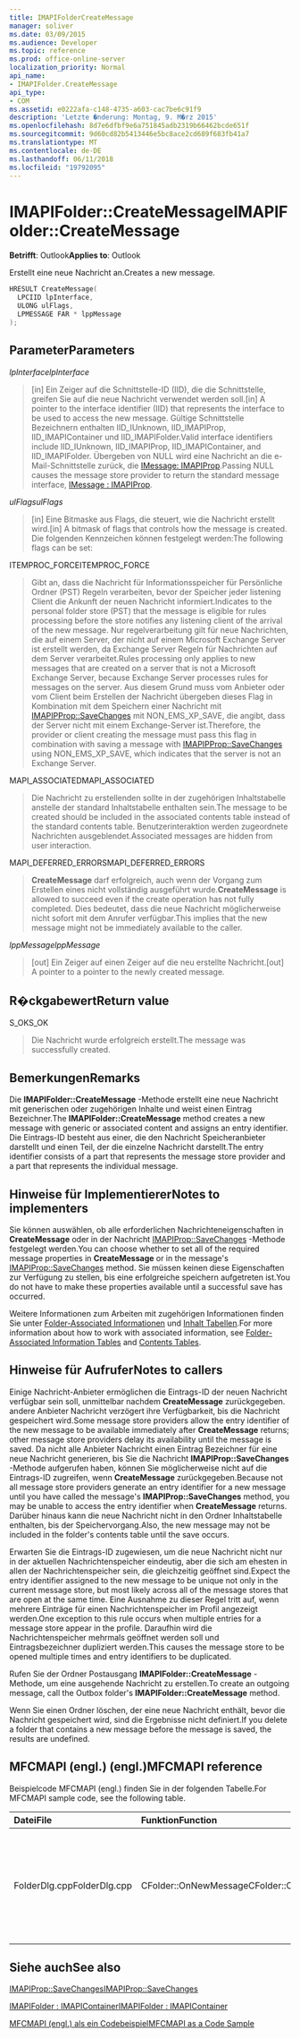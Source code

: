 ```yaml
---
title: IMAPIFolderCreateMessage
manager: soliver
ms.date: 03/09/2015
ms.audience: Developer
ms.topic: reference
ms.prod: office-online-server
localization_priority: Normal
api_name:
- IMAPIFolder.CreateMessage
api_type:
- COM
ms.assetid: e0222afa-c148-4735-a603-cac7be6c91f9
description: 'Letzte �nderung: Montag, 9. M�rz 2015'
ms.openlocfilehash: 8d7e6dfbf9e6a751845adb2319b66462bcde651f
ms.sourcegitcommit: 9d60cd82b5413446e5bc8ace2cd689f683fb41a7
ms.translationtype: MT
ms.contentlocale: de-DE
ms.lasthandoff: 06/11/2018
ms.locfileid: "19792095"
---
```

# <a name="imapifoldercreatemessage"></a><span data-ttu-id="c199d-103">IMAPIFolder::CreateMessage</span><span class="sxs-lookup"><span data-stu-id="c199d-103">IMAPIFolder::CreateMessage</span></span>

  
  
<span data-ttu-id="c199d-104">**Betrifft**: Outlook</span><span class="sxs-lookup"><span data-stu-id="c199d-104">**Applies to**: Outlook</span></span> 
  
<span data-ttu-id="c199d-105">Erstellt eine neue Nachricht an.</span><span class="sxs-lookup"><span data-stu-id="c199d-105">Creates a new message.</span></span>
  
```cpp
HRESULT CreateMessage(
  LPCIID lpInterface,
  ULONG ulFlags,
  LPMESSAGE FAR * lppMessage
);
```

## <a name="parameters"></a><span data-ttu-id="c199d-106">Parameter</span><span class="sxs-lookup"><span data-stu-id="c199d-106">Parameters</span></span>

 <span data-ttu-id="c199d-107">_lpInterface_</span><span class="sxs-lookup"><span data-stu-id="c199d-107">_lpInterface_</span></span>
  
> <span data-ttu-id="c199d-108">[in] Ein Zeiger auf die Schnittstelle-ID (IID), die die Schnittstelle, greifen Sie auf die neue Nachricht verwendet werden soll.</span><span class="sxs-lookup"><span data-stu-id="c199d-108">[in] A pointer to the interface identifier (IID) that represents the interface to be used to access the new message.</span></span> <span data-ttu-id="c199d-109">Gültige Schnittstelle Bezeichnern enthalten IID_IUnknown, IID_IMAPIProp, IID_IMAPIContainer und IID_IMAPIFolder.</span><span class="sxs-lookup"><span data-stu-id="c199d-109">Valid interface identifiers include IID_IUnknown, IID_IMAPIProp, IID_IMAPIContainer, and IID_IMAPIFolder.</span></span> <span data-ttu-id="c199d-110">Übergeben von NULL wird eine Nachricht an die e-Mail-Schnittstelle zurück, die [IMessage: IMAPIProp](imessageimapiprop.md).</span><span class="sxs-lookup"><span data-stu-id="c199d-110">Passing NULL causes the message store provider to return the standard message interface, [IMessage : IMAPIProp](imessageimapiprop.md).</span></span> 
    
 <span data-ttu-id="c199d-111">_ulFlags_</span><span class="sxs-lookup"><span data-stu-id="c199d-111">_ulFlags_</span></span>
  
> <span data-ttu-id="c199d-112">[in] Eine Bitmaske aus Flags, die steuert, wie die Nachricht erstellt wird.</span><span class="sxs-lookup"><span data-stu-id="c199d-112">[in] A bitmask of flags that controls how the message is created.</span></span> <span data-ttu-id="c199d-113">Die folgenden Kennzeichen können festgelegt werden:</span><span class="sxs-lookup"><span data-stu-id="c199d-113">The following flags can be set:</span></span>
    
<span data-ttu-id="c199d-114">ITEMPROC_FORCE</span><span class="sxs-lookup"><span data-stu-id="c199d-114">ITEMPROC_FORCE</span></span>
  
> <span data-ttu-id="c199d-115">Gibt an, dass die Nachricht für Informationsspeicher für Persönliche Ordner (PST) Regeln verarbeiten, bevor der Speicher jeder listening Client die Ankunft der neuen Nachricht informiert.</span><span class="sxs-lookup"><span data-stu-id="c199d-115">Indicates to the personal folder store (PST) that the message is eligible for rules processing before the store notifies any listening client of the arrival of the new message.</span></span> <span data-ttu-id="c199d-116">Nur regelverarbeitung gilt für neue Nachrichten, die auf einem Server, der nicht auf einem Microsoft Exchange Server ist erstellt werden, da Exchange Server Regeln für Nachrichten auf dem Server verarbeitet.</span><span class="sxs-lookup"><span data-stu-id="c199d-116">Rules processing only applies to new messages that are created on a server that is not a Microsoft Exchange Server, because Exchange Server processes rules for messages on the server.</span></span> <span data-ttu-id="c199d-117">Aus diesem Grund muss vom Anbieter oder vom Client beim Erstellen der Nachricht übergeben dieses Flag in Kombination mit dem Speichern einer Nachricht mit [IMAPIPProp::SaveChanges](imapiprop-savechanges.md) mit NON_EMS_XP_SAVE, die angibt, dass der Server nicht mit einem Exchange-Server ist.</span><span class="sxs-lookup"><span data-stu-id="c199d-117">Therefore, the provider or client creating the message must pass this flag in combination with saving a message with [IMAPIPProp::SaveChanges](imapiprop-savechanges.md) using NON_EMS_XP_SAVE, which indicates that the server is not an Exchange Server.</span></span> 
    
<span data-ttu-id="c199d-118">MAPI_ASSOCIATED</span><span class="sxs-lookup"><span data-stu-id="c199d-118">MAPI_ASSOCIATED</span></span> 
  
> <span data-ttu-id="c199d-119">Die Nachricht zu erstellenden sollte in der zugehörigen Inhaltstabelle anstelle der standard Inhaltstabelle enthalten sein.</span><span class="sxs-lookup"><span data-stu-id="c199d-119">The message to be created should be included in the associated contents table instead of the standard contents table.</span></span> <span data-ttu-id="c199d-120">Benutzerinteraktion werden zugeordnete Nachrichten ausgeblendet.</span><span class="sxs-lookup"><span data-stu-id="c199d-120">Associated messages are hidden from user interaction.</span></span>
    
<span data-ttu-id="c199d-121">MAPI_DEFERRED_ERRORS</span><span class="sxs-lookup"><span data-stu-id="c199d-121">MAPI_DEFERRED_ERRORS</span></span> 
  
> <span data-ttu-id="c199d-122">**CreateMessage** darf erfolgreich, auch wenn der Vorgang zum Erstellen eines nicht vollständig ausgeführt wurde.</span><span class="sxs-lookup"><span data-stu-id="c199d-122">**CreateMessage** is allowed to succeed even if the create operation has not fully completed.</span></span> <span data-ttu-id="c199d-123">Dies bedeutet, dass die neue Nachricht möglicherweise nicht sofort mit dem Anrufer verfügbar.</span><span class="sxs-lookup"><span data-stu-id="c199d-123">This implies that the new message might not be immediately available to the caller.</span></span> 
    
 <span data-ttu-id="c199d-124">_lppMessage_</span><span class="sxs-lookup"><span data-stu-id="c199d-124">_lppMessage_</span></span>
  
> <span data-ttu-id="c199d-125">[out] Ein Zeiger auf einen Zeiger auf die neu erstellte Nachricht.</span><span class="sxs-lookup"><span data-stu-id="c199d-125">[out] A pointer to a pointer to the newly created message.</span></span>
    
## <a name="return-value"></a><span data-ttu-id="c199d-126">R�ckgabewert</span><span class="sxs-lookup"><span data-stu-id="c199d-126">Return value</span></span>

<span data-ttu-id="c199d-127">S_OK</span><span class="sxs-lookup"><span data-stu-id="c199d-127">S_OK</span></span> 
  
> <span data-ttu-id="c199d-128">Die Nachricht wurde erfolgreich erstellt.</span><span class="sxs-lookup"><span data-stu-id="c199d-128">The message was successfully created.</span></span>
    
## <a name="remarks"></a><span data-ttu-id="c199d-129">Bemerkungen</span><span class="sxs-lookup"><span data-stu-id="c199d-129">Remarks</span></span>

<span data-ttu-id="c199d-130">Die **IMAPIFolder::CreateMessage** -Methode erstellt eine neue Nachricht mit generischen oder zugehörigen Inhalte und weist einen Eintrag Bezeichner.</span><span class="sxs-lookup"><span data-stu-id="c199d-130">The **IMAPIFolder::CreateMessage** method creates a new message with generic or associated content and assigns an entry identifier.</span></span> <span data-ttu-id="c199d-131">Die Eintrags-ID besteht aus einer, die den Nachricht Speicheranbieter darstellt und einen Teil, der die einzelne Nachricht darstellt.</span><span class="sxs-lookup"><span data-stu-id="c199d-131">The entry identifier consists of a part that represents the message store provider and a part that represents the individual message.</span></span> 
  
## <a name="notes-to-implementers"></a><span data-ttu-id="c199d-132">Hinweise für Implementierer</span><span class="sxs-lookup"><span data-stu-id="c199d-132">Notes to implementers</span></span>

<span data-ttu-id="c199d-133">Sie können auswählen, ob alle erforderlichen Nachrichteneigenschaften in **CreateMessage** oder in der Nachricht [IMAPIProp::SaveChanges](imapiprop-savechanges.md) -Methode festgelegt werden.</span><span class="sxs-lookup"><span data-stu-id="c199d-133">You can choose whether to set all of the required message properties in **CreateMessage** or in the message's [IMAPIProp::SaveChanges](imapiprop-savechanges.md) method.</span></span> <span data-ttu-id="c199d-134">Sie müssen keinen diese Eigenschaften zur Verfügung zu stellen, bis eine erfolgreiche speichern aufgetreten ist.</span><span class="sxs-lookup"><span data-stu-id="c199d-134">You do not have to make these properties available until a successful save has occurred.</span></span> 
  
<span data-ttu-id="c199d-135">Weitere Informationen zum Arbeiten mit zugehörigen Informationen finden Sie unter [Folder-Associated Informationen](folder-associated-information-tables.md) und [Inhalt Tabellen](contents-tables.md).</span><span class="sxs-lookup"><span data-stu-id="c199d-135">For more information about how to work with associated information, see [Folder-Associated Information Tables](folder-associated-information-tables.md) and [Contents Tables](contents-tables.md).</span></span> 
  
## <a name="notes-to-callers"></a><span data-ttu-id="c199d-136">Hinweise für Aufrufer</span><span class="sxs-lookup"><span data-stu-id="c199d-136">Notes to callers</span></span>

<span data-ttu-id="c199d-137">Einige Nachricht-Anbieter ermöglichen die Eintrags-ID der neuen Nachricht verfügbar sein soll, unmittelbar nachdem **CreateMessage** zurückgegeben. andere Anbieter Nachricht verzögert ihre Verfügbarkeit, bis die Nachricht gespeichert wird.</span><span class="sxs-lookup"><span data-stu-id="c199d-137">Some message store providers allow the entry identifier of the new message to be available immediately after **CreateMessage** returns; other message store providers delay its availability until the message is saved.</span></span> <span data-ttu-id="c199d-138">Da nicht alle Anbieter Nachricht einen Eintrag Bezeichner für eine neue Nachricht generieren, bis Sie die Nachricht **IMAPIProp::SaveChanges** -Methode aufgerufen haben, können Sie möglicherweise nicht auf die Eintrags-ID zugreifen, wenn **CreateMessage** zurückgegeben.</span><span class="sxs-lookup"><span data-stu-id="c199d-138">Because not all message store providers generate an entry identifier for a new message until you have called the message's **IMAPIProp::SaveChanges** method, you may be unable to access the entry identifier when **CreateMessage** returns.</span></span> <span data-ttu-id="c199d-139">Darüber hinaus kann die neue Nachricht nicht in den Ordner Inhaltstabelle enthalten, bis der Speichervorgang.</span><span class="sxs-lookup"><span data-stu-id="c199d-139">Also, the new message may not be included in the folder's contents table until the save occurs.</span></span> 
  
<span data-ttu-id="c199d-140">Erwarten Sie die Eintrags-ID zugewiesen, um die neue Nachricht nicht nur in der aktuellen Nachrichtenspeicher eindeutig, aber die sich am ehesten in allen der Nachrichtenspeicher sein, die gleichzeitig geöffnet sind.</span><span class="sxs-lookup"><span data-stu-id="c199d-140">Expect the entry identifier assigned to the new message to be unique not only in the current message store, but most likely across all of the message stores that are open at the same time.</span></span> <span data-ttu-id="c199d-141">Eine Ausnahme zu dieser Regel tritt auf, wenn mehrere Einträge für einen Nachrichtenspeicher im Profil angezeigt werden.</span><span class="sxs-lookup"><span data-stu-id="c199d-141">One exception to this rule occurs when multiple entries for a message store appear in the profile.</span></span> <span data-ttu-id="c199d-142">Daraufhin wird die Nachrichtenspeicher mehrmals geöffnet werden soll und Eintragsbezeichner dupliziert werden.</span><span class="sxs-lookup"><span data-stu-id="c199d-142">This causes the message store to be opened multiple times and entry identifiers to be duplicated.</span></span> 
  
<span data-ttu-id="c199d-143">Rufen Sie der Ordner Postausgang **IMAPIFolder::CreateMessage** -Methode, um eine ausgehende Nachricht zu erstellen.</span><span class="sxs-lookup"><span data-stu-id="c199d-143">To create an outgoing message, call the Outbox folder's **IMAPIFolder::CreateMessage** method.</span></span> 
  
<span data-ttu-id="c199d-144">Wenn Sie einen Ordner löschen, der eine neue Nachricht enthält, bevor die Nachricht gespeichert wird, sind die Ergebnisse nicht definiert.</span><span class="sxs-lookup"><span data-stu-id="c199d-144">If you delete a folder that contains a new message before the message is saved, the results are undefined.</span></span>
  
## <a name="mfcmapi-reference"></a><span data-ttu-id="c199d-145">MFCMAPI (engl.) (engl.)</span><span class="sxs-lookup"><span data-stu-id="c199d-145">MFCMAPI reference</span></span>

<span data-ttu-id="c199d-146">Beispielcode MFCMAPI (engl.) finden Sie in der folgenden Tabelle.</span><span class="sxs-lookup"><span data-stu-id="c199d-146">For MFCMAPI sample code, see the following table.</span></span>
  
|<span data-ttu-id="c199d-147">**Datei**</span><span class="sxs-lookup"><span data-stu-id="c199d-147">**File**</span></span>|<span data-ttu-id="c199d-148">**Funktion**</span><span class="sxs-lookup"><span data-stu-id="c199d-148">**Function**</span></span>|<span data-ttu-id="c199d-149">**Comment**</span><span class="sxs-lookup"><span data-stu-id="c199d-149">**Comment**</span></span>|
|:-----|:-----|:-----|
|<span data-ttu-id="c199d-150">FolderDlg.cpp</span><span class="sxs-lookup"><span data-stu-id="c199d-150">FolderDlg.cpp</span></span>  <br/> |<span data-ttu-id="c199d-151">CFolder::OnNewMessage</span><span class="sxs-lookup"><span data-stu-id="c199d-151">CFolder::OnNewMessage</span></span>  <br/> |<span data-ttu-id="c199d-152">MFCMAPI (engl.) wird die **IMAPIFolder::CreateMessage** -Methode zum Erstellen und speichern Sie eine neue Nachricht verwendet.</span><span class="sxs-lookup"><span data-stu-id="c199d-152">MFCMAPI uses the **IMAPIFolder::CreateMessage** method to create and save a new message.</span></span>  <br/> |
   
## <a name="see-also"></a><span data-ttu-id="c199d-153">Siehe auch</span><span class="sxs-lookup"><span data-stu-id="c199d-153">See also</span></span>



[<span data-ttu-id="c199d-154">IMAPIProp::SaveChanges</span><span class="sxs-lookup"><span data-stu-id="c199d-154">IMAPIProp::SaveChanges</span></span>](imapiprop-savechanges.md)
  
[<span data-ttu-id="c199d-155">IMAPIFolder : IMAPIContainer</span><span class="sxs-lookup"><span data-stu-id="c199d-155">IMAPIFolder : IMAPIContainer</span></span>](imapifolderimapicontainer.md)


[<span data-ttu-id="c199d-156">MFCMAPI (engl.) als ein Codebeispiel</span><span class="sxs-lookup"><span data-stu-id="c199d-156">MFCMAPI as a Code Sample</span></span>](mfcmapi-as-a-code-sample.md)

